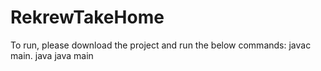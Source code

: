 # RekrewTakeHome

To run, please download the project and run the below commands:
javac main. java
java main
